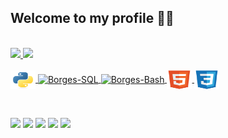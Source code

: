 ## Welcome to my profile 🤘🏻

<br>
<div>
  <a href="https://github.com/borgettas">
  <img height="180em" src="https://github-readme-stats.vercel.app/api?username=borgettas&show_icons=true&theme=gruvbox&include_all_commits=true&count_private=true"/>
  <img height="180em" src="https://github-readme-stats.vercel.app/api/top-langs/?username=borgettas&layout=compact&langs_count=7&theme=gruvbox"/>
</div>
  
<div style="display: inline_block">
  <br>
  <img align="center" alt="Borges-Python" height="30" width="40" src="https://raw.githubusercontent.com/devicons/devicon/master/icons/python/python-original.svg">
  <img align="center" alt="Borges-SQL" height="30" width="40" src="https://www.svgrepo.com/show/255832/sql.svg">
  <img align="center" alt="Borges-Bash" height="30" width="40" src="https://www.svgrepo.com/show/353478/bash-icon.svg">
  <img align="center" alt="Borges-HTML" height="30" width="40" src="https://raw.githubusercontent.com/devicons/devicon/master/icons/html5/html5-original.svg">
  <img align="center" alt="Borges-CSS" height="30" width="40" src="https://raw.githubusercontent.com/devicons/devicon/master/icons/css3/css3-original.svg">
</div>
  
  ##
 
<br>
<div> 
  <a href="https://www.linkedin.com/in/borgettas" target="_blank"><img src="https://img.shields.io/badge/-LinkedIn-%230077B5?style=for-the-badge&logo=linkedin&logoColor=white" target="_blank"></a> 
  <a href = "mailto:jborgespais@gmail.com"><img src="https://img.shields.io/badge/-Gmail-%23333?style=for-the-badge&logo=gmail&logoColor=white" target="_blank"></a>
  <a href="https://instagram.com/borgettas" target="_blank"><img src="https://img.shields.io/badge/-Instagram-%23E4405F?style=for-the-badge&logo=instagram&logoColor=white" target="_blank"></a>
  <a href="https://open.spotify.com/user/iebyd3mp154s5tvwwwzajo8fr?si=bef68742bf4d4375" target="_blank"><img src="https://img.shields.io/badge/Spotify-1ed760?style=for-the-badge&logo=spotify&logoColor=white" target="_blank"></a>
  <a href="https://www.twitch.tv/meketref1" target="_blank"><img src="https://img.shields.io/badge/Twitch-9146FF?style=for-the-badge&logo=twitch&logoColor=white" target="_blank"></a> 
</div>
